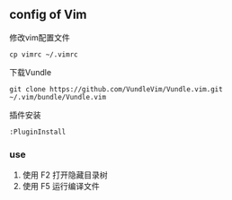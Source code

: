 ## config of Vim

修改vim配置文件

	cp vimrc ~/.vimrc

下载Vundle

	git clone https://github.com/VundleVim/Vundle.vim.git ~/.vim/bundle/Vundle.vim
	
插件安装

	:PluginInstall

### use  

1. 使用 F2 打开隐藏目录树 
2. 使用 F5 运行编译文件
